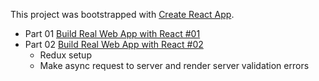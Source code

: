 This project was bootstrapped with [Create React App](https://github.com/facebookincubator/create-react-app).

- Part 01 <a href="https://www.youtube.com/watch?v=NO2DaxhoWHk">Build Real Web App with React #01</a>
- Part 02 <a href="https://www.youtube.com/watch?v=RCPMuJ0zYak&t=3s">Build Real Web App with React #02</a>
    - Redux setup
    - Make async request to server and render server validation errors
